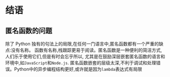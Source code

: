 # 结语

## 匿名函数的问题

除了 Python 独有的句法上的局限,在任何一门语言中,匿名函数都有一个严重的缺点:没有名称。
函数有名称,栈跟踪更易于阅读。匿名函数是一种便利的简洁方式,人们乐于使用它们,但是有时会忘乎所以,
尤其是在鼓励深层嵌套匿名函数的语言和环境中,如`JavaScript`和`Node.js`.
匿名函数嵌套的层级太深,不利于调试和处理错误。Python中的异步编程结构更好,或许就是因为`lambda`表达式有局限
